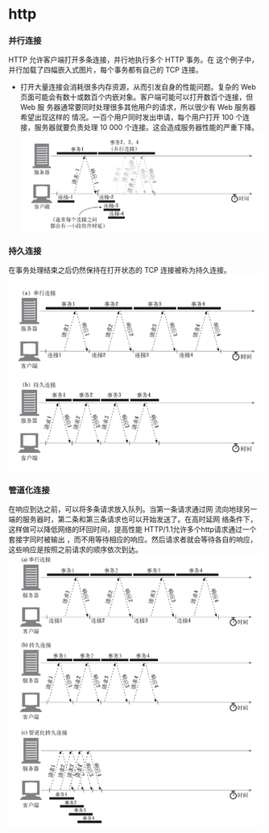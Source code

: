 # http
### 并行连接
HTTP 允许客户端打开多条连接，并行地执行多个 HTTP 事务。在  这个例子中，并行加载了四幅嵌入式图片，每个事务都有自己的 TCP 连接。
- 打开大量连接会消耗很多内存资源，从而引发自身的性能问题。复杂的 Web 页面可能会有数十或数百个内嵌对象。客户端可能可以打开数百个连接，但 Web 服 务器通常要同时处理很多其他用户的请求，所以很少有 Web 服务器希望出现这样的 情况。一百个用户同时发出申请，每个用户打开 100 个连接，服务器就要负责处理 10 000 个连接。这会造成服务器性能的严重下降。
![](./assets/3.png)
### 持久连接
在事务处理结束之后仍然保持在打开状态的 TCP 连接被称为持久连接。
![](./assets/2.png)
### 管道化连接
在响应到达之前，可以将多条请求放入队列。当第一条请求通过网   流向地球另一端的服务器时，第二条和第三条请求也可以开始发送了。在高时延网  络条件下，这样做可以降低网络的环回时间，提高性能
HTTP/1.1允许多个http请求通过一个套接字同时被输出 ，而不用等待相应的响应。然后请求者就会等待各自的响应，这些响应是按照之前请求的顺序依次到达。
![](./assets/4.png)